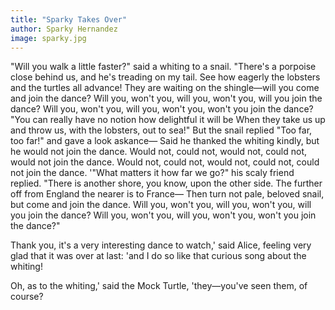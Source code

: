 ```yaml
---
title: "Sparky Takes Over"
author: Sparky Hernandez
image: sparky.jpg
---
```


"Will you walk a little faster?" said a whiting to a snail.   "There's a porpoise close behind us, and he's treading on my tail.     See how eagerly the lobsters and the turtles all advance!   They are waiting on the shingle&mdash;will you come and join the dance?     Will you, won't you, will you, won't you, will you join the dance?   Will you, won't you, will you, won't you, won't you join the dance?     "You can really have no notion how delightful it will be   When they take us up and throw us, with the lobsters, out to sea!"   But the snail replied "Too far, too far!" and gave a look askance&mdash;   Said he thanked the whiting kindly, but he would not join the dance.     Would not, could not, would not, could not, would not join the dance.   Would not, could not, would not, could not, could not join the dance.     '"What matters it how far we go?" his scaly friend replied.   "There is another shore, you know, upon the other side.   The further off from England the nearer is to France&mdash;   Then turn not pale, beloved snail, but come and join the dance.     Will you, won't you, will you, won't you, will you join the dance?   Will you, won't you, will you, won't you, won't you join the dance?"

Thank you, it's a very interesting dance to watch,' said Alice, feeling  very glad that it was over at last: 'and I do so like that curious song  about the whiting!

Oh, as to the whiting,' said the Mock Turtle, 'they&mdash;you've seen them,  of course?
